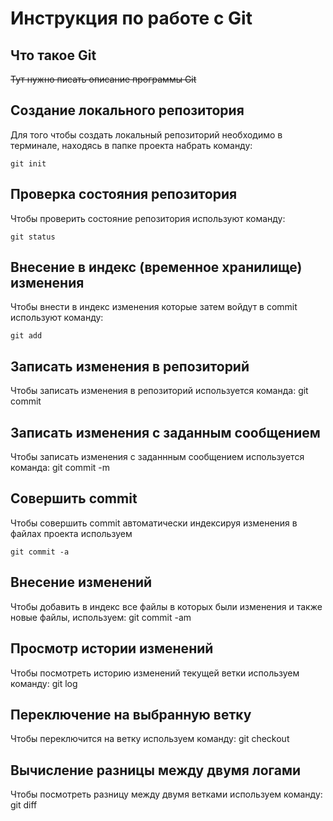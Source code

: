 # **Инструкция по работе с Git**

## Что такое Git

~~Тут нужно писать описание программы Git~~

## Создание локального репозитория

Для того чтобы создать локальный репозиторий необходимо в терминале, находясь в папке проекта набрать команду:

    git init

## Проверка состояния репозитория

Чтобы проверить состояние репозитория используют команду:
    
    git status

## Внесение в индекс (временное хранилище) изменения

Чтобы внести в индекс изменения которые затем войдут в commit используют команду:
    
    git add

## Записать изменения в репозиторий

Чтобы записать изменения в репозиторий используется команда:
    git commit

## Записать изменения с заданным сообщением

Чтобы записать изменения с заданнным сообщением используется команда:
    git commit -m

## Совершить commit 

Чтобы совершить commit автоматически индексируя изменения в файлах проекта используем

    git commit -a

## Внесение изменений 

Чтобы добавить в индекс все файлы в которых были изменения и также новые файлы, используем:
    git commit -am

## Просмотр истории изменений

Чтобы посмотреть историю изменений текущей ветки используем команду:
    git log

## Переключение на выбранную ветку

Чтобы переключится на ветку используем команду:
    git checkout

## Вычисление разницы между двумя логами

Чтобы посмотреть разницу между двумя ветками используем команду:
    git diff
    



